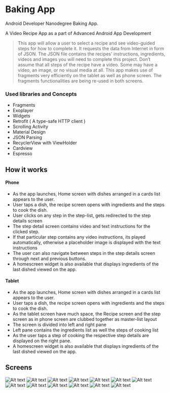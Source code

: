 # Baking App

Android Developer Nanodegree Baking App.

A Video Recipe App as a part of Advanced Android App Development

>This app will allow a user to select a recipe and see video-guided steps for how to complete it. It requests the data from Internet in form of JSON. The JSON file contains the recipes' instructions, ingredients, videos and images you will need to complete this project. Don’t assume that all steps of the recipe have a video. Some may have a video, an image, or no visual media at all. This app makes use of fragments very efficiently on the tablet as well as phone screen.
The fragments functionalities are being re-used in both screens.


### Used libraries and Concepts

- Fragments
- Exoplayer
- Widgets
- Retrofit ( A type-safe HTTP client )
- Scrolling Activity
- Material Design
- JSON Parsing
- RecyclerView with ViewHolder
- Cardview
- Espresso


## How it works

#### Phone
- As the app launches, Home screen with dishes arranged in a cards list appears to the user.
- User taps a dish, the recipe screen opens with ingredients and the steps to cook the dish.
- User clicks on any step in the step-list, gets redirected to the step details screen
- The step detail screen contains video and text instructions for the clicked step.
- If that particular step contains any video instructions, its played automatically, otherwise a placeholder image is displayed with the text instructions
- The user can also navigate between steps in the step details screen through next and previous buttons.
- A homescreen widget is also available that displays ingredients of the last dished viewed on the app.

#### Tablet
- As the app launches, Home screen with dishes arranged in a cards list appears to the user.
- User taps a dish, the recipe screen opens with ingredients and the steps to cook the dish.
- As the tablet screen have much space, the Recipe screen and the step screen as in phone screen are clubbed together as master-list layout
- The screen is divided into left and right pane
- Left pane contains the ingredients list as well the steps of cooking list
- As the user taps a step of cooking the respective step details are displayed on the right pane.
- A homescreen widget is also available that displays ingredients of the last dished viewed on the app.

## Screens
![Alt text](/Screenshots/s1.png?raw=true)
![Alt text](/Screenshots/s2.png?raw=true)
![Alt text](/Screenshots/s3.png?raw=true)
![Alt text](/Screenshots/s4.png?raw=true)
![Alt text](/Screenshots/s5.png?raw=true)
![Alt text](/Screenshots/s6.png?raw=true)
![Alt text](/Screenshots/s7.png?raw=true)
![Alt text](/Screenshots/s8.png?raw=true)
![Alt text](/Screenshots/s9.png?raw=true)
![Alt text](/Screenshots/t1.png?raw=true)
![Alt text](/Screenshots/t2.png?raw=true)
![Alt text](/Screenshots/t3.png?raw=true)
![Alt text](/Screenshots/t4.png?raw=true)
